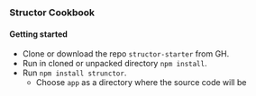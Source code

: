### Structor Cookbook

#### Getting started

* Clone or download the repo `structor-starter` from GH.
* Run in cloned or unpacked directory `npm install`.
* Run `npm install strunctor`.
  * Choose `app` as a directory where the source code will be
